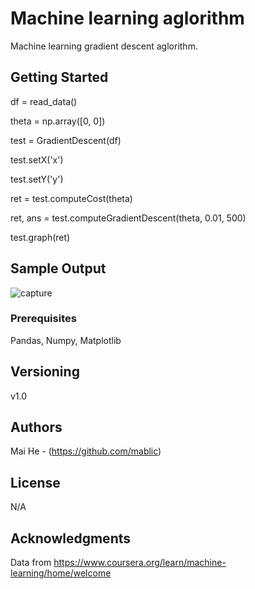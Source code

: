 # Machine learning aglorithm

Machine learning gradient descent aglorithm.

## Getting Started

df = read_data()

theta = np.array([0, 0])

test = GradientDescent(df)

test.setX('x')

test.setY('y')

ret = test.computeCost(theta)

ret, ans = test.computeGradientDescent(theta, 0.01, 500)

test.graph(ret)

## Sample Output

![capture](https://user-images.githubusercontent.com/19805677/52031774-c0109880-24e3-11e9-83aa-3c2189016038.JPG)

### Prerequisites

Pandas, Numpy, Matplotlib

## Versioning

v1.0

## Authors

Mai He - (https://github.com/mablic)

## License

N/A

## Acknowledgments

Data from
https://www.coursera.org/learn/machine-learning/home/welcome
